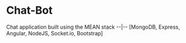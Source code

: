 # Chat-Bot
Chat application built using the MEAN stack --|-- [MongoDB, Express, Angular, NodeJS, Socket.io, Bootstrap]
